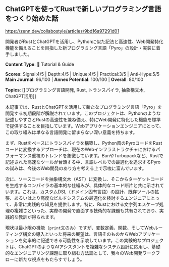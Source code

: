 ## ChatGPTを使ってRustで新しいプログラミング言語をつくり始めた話

https://zenn.dev/collabostyle/articles/9bd16a97291d01

開発者がRustとChatGPTを活用し、Pythonに似た記法と高速性、Web開発特化機能を備えることを目指した新プログラミング言語「Pyro」の設計・実装に着手しました。

**Content Type**: 📖 Tutorial & Guide

**Scores**: Signal:4/5 | Depth:4/5 | Unique:4/5 | Practical:3/5 | Anti-Hype:5/5
**Main Journal**: 96/100 | **Annex Potential**: 100/100 | **Overall**: 80/100

**Topics**: [[プログラミング言語開発, Rust, トランスパイラ, 抽象構文木, ChatGPT活用]]

本記事では、RustとChatGPTを活用して新たなプログラミング言語「Pyro」を開発する初期段階が解説されています。このプロジェクトは、Pythonのような記述しやすさとRustの高速性を兼ね備え、特にWeb開発に特化した機能を標準で提供することを目指しています。Webアプリケーションエンジニアにとって、この取り組みは単なる言語開発に留まらない深い意義を持ちます。

まず、Rustをベースにトランスパイラを構築し、Python風のPyroコードをRustコードに変換するアプローチは、現在のWebインフラストラクチャにおけるパフォーマンス重視のトレンドを象徴しています。BunやTurbopackなど、Rustで記述された高速なツールが台頭する中、言語レベルでの最適化を追求するPyroの試みは、今後のWeb開発のあり方を考える上で示唆に富んでいます。

次に、ソースコードを抽象構文木（AST）に変換し、そこからターゲットコードを生成するコンパイラの基本的な仕組みが、具体的なコード断片と共に示されています。これは、カスタムDSL（ドメイン固有言語）の設計、既存ツールの拡張、あるいはより高度なビルドシステムの最適化を検討するエンジニアにとって、非常に実践的な知見を提供します。特に、Rustにおける文字列エスケープ処理の複雑さといった、実際の開発で直面する技術的な課題も共有されており、実践的な教訓が得られます。

現状は最小限の機能（`print`文のみ）ですが、変数定義、関数、そしてWebルーティング構文の導入といった将来の展望は、言語そのものからWebアプリケーションを効率的に記述できる可能性を示唆しています。この実験的なプロジェクトは、ChatGPTのようなAIアシスタントを複雑なシステム設計に応用し、基礎的なエンジニアリング課題に取り組む方法論として、我々のWeb開発ワークフローに新たな視点をもたらすでしょう。